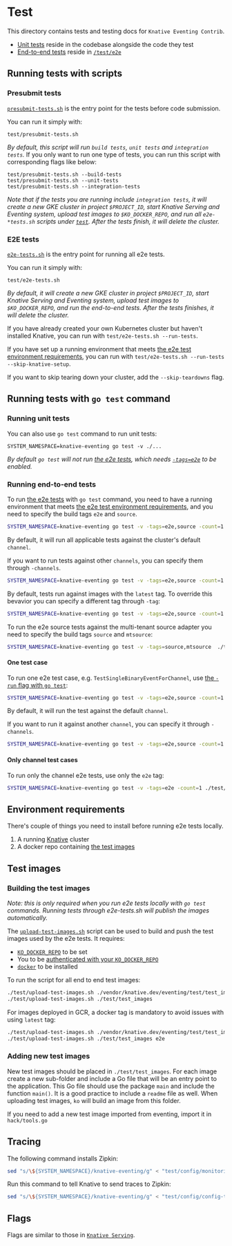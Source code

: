# Test

This directory contains tests and testing docs for `Knative Eventing Contrib`.

- [Unit tests](#running-unit-tests) reside in the codebase alongside the code
  they test
- [End-to-end tests](#running-end-to-end-tests) reside in [`/test/e2e`](e2e)

## Running tests with scripts

### Presubmit tests

[`presubmit-tests.sh`](./presubmit-tests.sh) is the entry point for the tests
before code submission.

You can run it simply with:

```shell
test/presubmit-tests.sh
```

_By default, this script will run `build tests`, `unit tests` and
`integration tests`._ If you only want to run one type of tests, you can run
this script with corresponding flags like below:

```shell
test/presubmit-tests.sh --build-tests
test/presubmit-tests.sh --unit-tests
test/presubmit-tests.sh --integration-tests
```

_Note that if the tests you are running include `integration tests`, it will
create a new GKE cluster in project `$PROJECT_ID`, start Knative Serving and
Eventing system, upload test images to `$KO_DOCKER_REPO`, and run all
`e2e-*tests.sh` scripts under [`test`](.). After the tests finish, it will
delete the cluster._

### E2E tests

[`e2e-tests.sh`](e2e-tests.sh) is the entry point for running all e2e tests.

You can run it simply with:

```shell
test/e2e-tests.sh
```

_By default, it will create a new GKE cluster in project `$PROJECT_ID`, start
Knative Serving and Eventing system, upload test images to `$KO_DOCKER_REPO`,
and run the end-to-end tests. After the tests finishes, it will delete the
cluster._

If you have already created your own Kubernetes cluster but haven't installed
Knative, you can run with `test/e2e-tests.sh --run-tests`.

If you have set up a running environment that meets
[the e2e test environment requirements](#environment-requirements), you can run
with `test/e2e-tests.sh --run-tests --skip-knative-setup`.

If you want to skip tearing down your cluster, add the `--skip-teardowns` flag.

## Running tests with `go test` command

### Running unit tests

You can also use `go test` command to run unit tests:

```shell
SYSTEM_NAMESPACE=knative-eventing go test -v ./...
```

_By default `go test` will not run [the e2e tests](#running-end-to-end-tests),
which needs [`-tags=e2e`](#running-end-to-end-tests) to be enabled._

### Running end-to-end tests

To run [the e2e tests](e2e) with `go test` command, you need to have a running
environment that meets
[the e2e test environment requirements](#environment-requirements), and you need
to specify the build tags `e2e` and `source`.

```bash
SYSTEM_NAMESPACE=knative-eventing go test -v -tags=e2e,source -count=1 ./test/e2e
```

By default, it will run all applicable tests against the cluster's default
`channel`.

If you want to run tests against other `channels`, you can specify them through
`-channels`.

```bash
SYSTEM_NAMESPACE=knative-eventing go test -v -tags=e2e,source -count=1 ./test/e2e -channels=InMemoryChannel,KafkaChannel
```

By default, tests run against images with the `latest` tag. To override this
bevavior you can specify a different tag through `-tag`:

```bash
SYSTEM_NAMESPACE=knative-eventing go test -v -tags=e2e,source -count=1 ./test/e2e -tag e2e
```

To run the e2e source tests against the multi-tenant source adapter you need to
specify the build tags `source` and `mtsource`:

```bash
SYSTEM_NAMESPACE=knative-eventing go test -v -tags=source,mtsource  ./test/e2e
```

#### One test case

To run one e2e test case, e.g. `TestSingleBinaryEventForChannel`, use
[the `-run` flag with `go test`](https://golang.org/cmd/go/#hdr-Testing_flags):

```bash
SYSTEM_NAMESPACE=knative-eventing go test -v -tags=e2e,source -count=1 ./test/e2e -run ^TestSingleBinaryEventForChannel$
```

By default, it will run the test against the default `channel`.

If you want to run it against another `channel`, you can specify it through
`-channels`.

```bash
SYSTEM_NAMESPACE=knative-eventing go test -v -tags=e2e,source -count=1 ./test/e2e -run ^TestSingleBinaryEventForChannel$ -channels=InMemoryChannel
```

#### Only channel test cases

To run only the channel e2e tests, use only the `e2e` tag:

```bash
SYSTEM_NAMESPACE=knative-eventing go test -v -tags=e2e -count=1 ./test/e2e
```

## Environment requirements

There's couple of things you need to install before running e2e tests locally.

1. A running [Knative](https://www.knative.dev/docs/install/) cluster
1. A docker repo containing [the test images](#test-images)

## Test images

### Building the test images

_Note: this is only required when you run e2e tests locally with `go test`
commands. Running tests through e2e-tests.sh will publish the images
automatically._

The [`upload-test-images.sh`](upload-test-images.sh) script can be used to build
and push the test images used by the e2e tests. It requires:

- [`KO_DOCKER_REPO`](https://github.com/knative/serving/blob/master/DEVELOPMENT.md#environment-setup)
  to be set
- You to be
  [authenticated with your `KO_DOCKER_REPO`](https://github.com/knative/serving/blob/master/DEVELOPMENT.md#environment-setup)
- [`docker`](https://docs.docker.com/install/) to be installed

To run the script for all end to end test images:

```bash
./test/upload-test-images.sh ./vendor/knative.dev/eventing/test/test_images
./test/upload-test-images.sh ./test/test_images
```

For images deployed in GCR, a docker tag is mandatory to avoid issues with using
`latest` tag:

```bash
./test/upload-test-images.sh ./vendor/knative.dev/eventing/test/test_images e2e
./test/upload-test-images.sh ./test/test_images e2e
```

### Adding new test images

New test images should be placed in `./test/test_images`. For each image create
a new sub-folder and include a Go file that will be an entry point to the
application. This Go file should use the package `main` and include the function
`main()`. It is a good practice to include a `readme` file as well. When
uploading test images, `ko` will build an image from this folder.

If you need to add a new test image imported from eventing, import it in
`hack/tools.go`

## Tracing

The following command installs Zipkin:

```bash
sed "s/\${SYSTEM_NAMESPACE}/knative-eventing/g" < "test/config/monitoring.yaml" | kubectl apply -f -

```

Run this command to tell Knative to send traces to Zipkin:

```bash
sed "s/\${SYSTEM_NAMESPACE}/knative-eventing/g" < "test/config/config-tracing.yaml" | kubectl apply -f -
```

## Flags

Flags are similar to those in
[`Knative Serving`](https://github.com/knative/serving/blob/master/test/README.md#flags-1).
